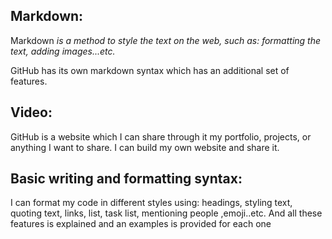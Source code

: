 ## Markdown:

Markdown *is a method to style the text on the web, such as: formatting the text, adding images...etc.*

 

GitHub has its own markdown syntax which has an additional set of features.

 

 

## Video:

GitHub is a website which I can share through it my portfolio, projects, or anything I want to share. I can build my own website and share it.

 

 

## Basic writing and formatting syntax:

 

I can format my code in different styles using: headings, styling text, quoting text, links, list, task list, mentioning people ,emoji..etc. And all these features is explained and an examples is provided for each one